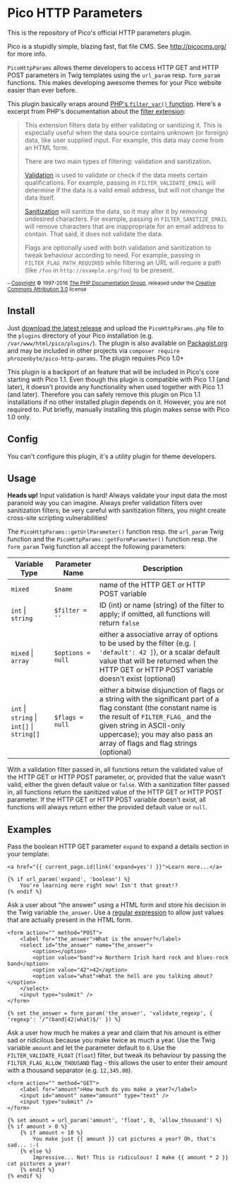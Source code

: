 Pico HTTP Parameters
====================

This is the repository of Pico's official HTTP parameters plugin.

Pico is a stupidly simple, blazing fast, flat file CMS. See http://picocms.org/ for more info.

`PicoHttpParams` allows theme developers to access HTTP GET and HTTP POST parameters in Twig templates using the `url_param` resp. `form_param` functions. This makes developing awesome themes for your Pico website easier than ever before.

This plugin basically wraps around [PHP's `filter_var()` function](https://secure.php.net/manual/en/function.filter-var.php). Here's a excerpt from PHP's documentation about the [filter extension](https://secure.php.net/manual/en/intro.filter.php):

> This extension filters data by either validating or sanitizing it. This is especially useful when the data source contains unknown (or foreign) data, like user supplied input. For example, this data may come from an HTML form.
>
> There are two main types of filtering: validation and sanitization.
>
> [Validation](https://php.net/manual/en/filter.filters.validate.php) is used to validate or check if the data meets certain qualifications. For example, passing in `FILTER_VALIDATE_EMAIL` will determine if the data is a valid email address, but will not change the data itself.
>
> [Sanitization](https://php.net/manual/en/filter.filters.sanitize.php) will sanitize the data, so it may alter it by removing undesired characters. For example, passing in `FILTER_SANITIZE_EMAIL` will remove characters that are inappropriate for an email address to contain. That said, it does not validate the data.
>
> Flags are optionally used with both validation and sanitization to tweak behaviour according to need. For example, passing in `FILTER_FLAG_PATH_REQUIRED` while filtering an URL will require a path (like `/foo` in `http://example.org/foo`) to be present.

<small>– [Copyright](https://secure.php.net/manual/en/copyright.php) © 1997-2016 [The PHP Documentation Group](https://secure.php.net/credits.php), released under the [Creative Commons Attribution 3.0](https://creativecommons.org/licenses/by/3.0/) license</small>

Install
-------

Just [download the latest release](https://github.com/PhrozenByte/pico-http-params/releases/latest) and upload the `PicoHttpParams.php` file to the `plugins` directory of your Pico installation (e.g. `/var/www/html/pico/plugins/`). The plugin is also available on [Packagist.org](https://packagist.org/packages/phrozenbyte/pico-http-params) and may be included in other projects via `composer require phrozenbyte/pico-http-params`. The plugin requires Pico 1.0+

This plugin is a backport of an feature that will be included in Pico's core starting with Pico 1.1. Even though this plugin is compatible with Pico 1.1 (and later), it doesn't provide any functionality when used together with Pico 1.1 (and later). Therefore you can safely remove this plugin on Pico 1.1 installations if no other installed plugin depends on it. However, you are not required to. Put briefly, manually installing this plugin makes sense with Pico 1.0 only.

Config
------

You can't configure this plugin, it's a utility plugin for theme developers.

Usage
-----

**Heads up!** Input validation is hard! Always validate your input data the most paranoid way you can imagine. Always prefer validation filters over sanitization filters; be very careful with sanitization filters, you might create cross-site scripting vulnerabilities!

The `PicoHttpParams::getUrlParameter()` function resp. the `url_param` Twig function and the `PicoHttpParams::getFormParameter()` function resp. the `form_param` Twig function all accept the following parameters:

| Variable Type | Parameter Name | Description |
| ------------- | -------------- | ----------- |
| `mixed` | `$name` | name of the HTTP GET or HTTP POST variable |
| `int` \| `string` | `$filter = ''` | ID (int) or name (string) of the filter to apply; if omitted, all functions will return `false` |
| `mixed` \| `array` | `$options = null` | either a associative array of options to be used by the filter (e.g. `[ 'default': 42 ]`), or a scalar default value that will be returned when the HTTP GET or HTTP POST variable doesn't exist (optional) |
| `int` \| `string` \| `int[]` \| `string[]` | `$flags = null` | either a bitwise disjunction of flags or a string with the significant part of a flag constant (the constant name is the result of `FILTER_FLAG_` and the given string in ASCII-only uppercase); you may also pass an array of flags and flag strings (optional) |

With a validation filter passed in, all functions return the validated value of the HTTP GET or HTTP POST parameter, or, provided that the value wasn't valid, either the given default value or `false`. With a sanitization filter passed in, all functions return the sanitized value of the HTTP GET or HTTP POST parameter. If the HTTP GET or HTTP POST variable doesn't exist, all functions will always return either the provided default value or `null`.

Examples
--------

Pass the boolean HTTP GET parameter `expand` to expand a details section in your template:

```twig
<a href="{{ current_page.id|link('expand=yes') }}">Learn more...</a>

{% if url_param('expand', 'boolean') %}
    You're learning more right now! Isn't that great!?
{% endif %}
```

Ask a user about "the answer" using a HTML form and store his decision in the Twig variable `the_answer`. Use a [regular expression](https://en.wikipedia.org/wiki/Regular_expression) to allow just values that are actually present in the HTML form.

```twig
<form action="" method="POST">
    <label for="the_answer">What is the answer?</label>
    <select id="the_answer" name="the_answer">
        <option></option>
        <option value="band">a Northern Irish hard rock and blues-rock band</option>
        <option value="42">42</option>
        <option value="what">What the hell are you talking about?</option>
    </select>
    <input type="submit" />
</form>

{% set the_answer = form_param('the_answer', 'validate_regexp', { 'regexp': '/^(band|42|what)$/' }) %}
```

Ask a user how much he makes a year and claim that his amount is either sad or ridicilous because you make twice as much a year. Use the Twig variable `amount` and let the parameter default to `0`. Use the `FILTER_VALIDATE_FLOAT` (`float`) filter, but tweak its behaviour by passing the `FILTER_FLAG_ALLOW_THOUSAND` flag - this allows the user to enter their amount with a thousand separator (e.g. `12,345.00`).

```twig
<form action="" method="GET">
    <label for="amount">How much do you make a year?</label>
    <input id="amount" name="amount" type="text" />
    <input type="submit" />
</form>

{% set amount = url_param('amount', 'float', 0, 'allow_thousand') %}
{% if amount > 0 %}
    {% if amount < 10 %}
        You make just {{ amount }} cat pictures a year? Oh, that's sad... :-(
    {% else %}
        Impressive... Not! This is ridiculous! I make {{ amount * 2 }} cat pictures a year!
    {% endif %}
{% endif %}
```
